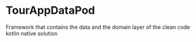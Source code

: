 # TourAppDataPod

Framework that contains the data and the domain layer of the clean code kotlin native solution
